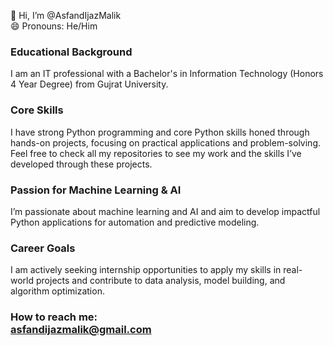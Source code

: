 👋 Hi, I’m @AsfandIjazMalik <br>
😄 Pronouns: He/Him<br>

### Educational Background <br>
I am an IT professional with a Bachelor's in Information Technology (Honors 4 Year Degree) from Gujrat University. <br>
### Core Skills <br>
I have strong Python programming and core Python skills honed through hands-on projects, focusing on practical applications and problem-solving. Feel free to check all my repositories to see my work and the skills I’ve developed through these projects.<br>
### Passion for Machine Learning & AI <br>
I’m passionate about machine learning and AI and aim to develop impactful Python applications for automation and predictive modeling.<br>
### Career Goals <br>
I am actively seeking internship opportunities to apply my skills in real-world projects and contribute to data analysis, model building, and algorithm optimization.<br>
### How to reach me:<br> asfandijazmalik@gmail.com <br>
